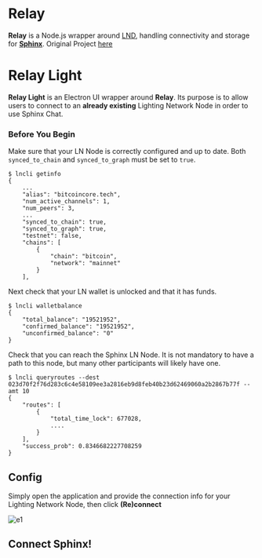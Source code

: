 # Relay

**Relay** is a Node.js wrapper around [LND](https://github.com/lightningnetwork/lnd), handling connectivity and storage for [**Sphinx**](https://sphinx.chat). 
Original Project [here](https://github.com/stakwork/sphinx-relay)

# Relay Light
**Relay Light** is an Electron UI wrapper around **Relay**. Its purpose is to allow users to connect to an **already existing** Lighting Network Node in order to use Sphinx Chat.

### Before You Begin
Make sure that your LN Node is correctly configured and up to date.
Both `synced_to_chain` and `synced_to_graph` must be set to `true`.
```
$ lncli getinfo
{
    ...
    "alias": "bitcoincore.tech",
    "num_active_channels": 1,
    "num_peers": 3,
    ...
    "synced_to_chain": true,
    "synced_to_graph": true,
    "testnet": false,
    "chains": [
        {
            "chain": "bitcoin",
            "network": "mainnet"
        }
    ],
```

Next check that your LN wallet is unlocked and that it has funds.
```
$ lncli walletbalance
{
    "total_balance": "19521952",
    "confirmed_balance": "19521952",
    "unconfirmed_balance": "0"
}

```


Check that you can reach the Sphinx LN Node. It is not mandatory to have a path to this node, but many other participants will likely have one.
```
$ lncli queryroutes --dest 023d70f2f76d283c6c4e58109ee3a2816eb9d8feb40b23d62469060a2b2867b77f --amt 10
{
    "routes": [
        {
            "total_time_lock": 677028,
            ....
        }
    ],
    "success_prob": 0.8346682227708259
}
```

## Config
Simply open the application and provide the connection info for your Lighting Network Node, then click **(Re)connect**

![e1](https://user-images.githubusercontent.com/65119838/112992792-2ef3e580-9171-11eb-908b-3b27ff8f48bb.gif)

## Connect Sphinx!

